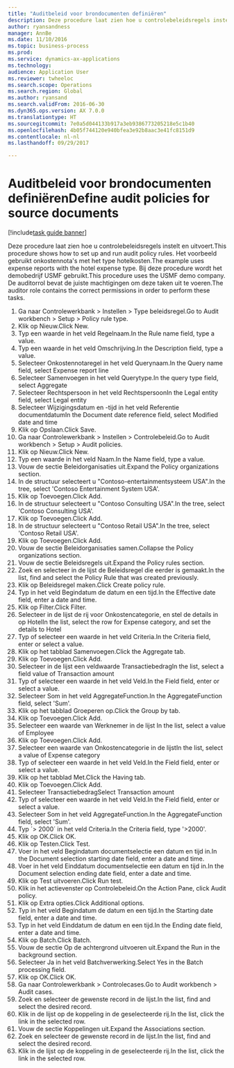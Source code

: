 ```yaml
--- 
title: "Auditbeleid voor brondocumenten definiëren"
description: Deze procedure laat zien hoe u controlebeleidsregels instelt en uitvoert.
author: ryansandness
manager: AnnBe
ms.date: 11/10/2016
ms.topic: business-process
ms.prod: 
ms.service: dynamics-ax-applications
ms.technology: 
audience: Application User
ms.reviewer: twheeloc
ms.search.scope: Operations
ms.search.region: Global
ms.author: ryansand
ms.search.validFrom: 2016-06-30
ms.dyn365.ops.version: AX 7.0.0
ms.translationtype: HT
ms.sourcegitcommit: 7e0a5d044133b917a3eb9386773205218e5c1b40
ms.openlocfilehash: 4b05f744120e940bfea3e92b8aac3e41fc8151d9
ms.contentlocale: nl-nl
ms.lasthandoff: 09/29/2017

---
```

# <a name="define-audit-policies-for-source-documents"></a><span data-ttu-id="41ce6-103">Auditbeleid voor brondocumenten definiëren</span><span class="sxs-lookup"><span data-stu-id="41ce6-103">Define audit policies for source documents</span></span>

[!include[task guide banner](../../includes/task-guide-banner.md)]

<span data-ttu-id="41ce6-104">Deze procedure laat zien hoe u controlebeleidsregels instelt en uitvoert.</span><span class="sxs-lookup"><span data-stu-id="41ce6-104">This procedure shows how to set up and run audit policy rules.</span></span> <span data-ttu-id="41ce6-105">Het voorbeeld gebruikt onkostennota's met het type hotelkosten.</span><span class="sxs-lookup"><span data-stu-id="41ce6-105">The example uses expense reports with the hotel expense type.</span></span> <span data-ttu-id="41ce6-106">Bij deze procedure wordt het demobedrijf USMF gebruikt.</span><span class="sxs-lookup"><span data-stu-id="41ce6-106">This procedure uses the USMF demo company.</span></span> <span data-ttu-id="41ce6-107">De auditorrol bevat de juiste machtigingen om deze taken uit te voeren.</span><span class="sxs-lookup"><span data-stu-id="41ce6-107">The auditor role contains the correct permissions in order to perform these tasks.</span></span>

1. <span data-ttu-id="41ce6-108">Ga naar Controlewerkbank > Instellen > Type beleidsregel.</span><span class="sxs-lookup"><span data-stu-id="41ce6-108">Go to Audit workbench > Setup > Policy rule type.</span></span>
2. <span data-ttu-id="41ce6-109">Klik op Nieuw.</span><span class="sxs-lookup"><span data-stu-id="41ce6-109">Click New.</span></span>
3. <span data-ttu-id="41ce6-110">Typ een waarde in het veld Regelnaam.</span><span class="sxs-lookup"><span data-stu-id="41ce6-110">In the Rule name field, type a value.</span></span>
4. <span data-ttu-id="41ce6-111">Typ een waarde in het veld Omschrijving.</span><span class="sxs-lookup"><span data-stu-id="41ce6-111">In the Description field, type a value.</span></span>
5. <span data-ttu-id="41ce6-112">Selecteer Onkostennotaregel in het veld Querynaam.</span><span class="sxs-lookup"><span data-stu-id="41ce6-112">In the Query name field, select Expense report line</span></span>
6. <span data-ttu-id="41ce6-113">Selecteer Samenvoegen in het veld Querytype.</span><span class="sxs-lookup"><span data-stu-id="41ce6-113">In the query type field, select Aggregate</span></span>
7. <span data-ttu-id="41ce6-114">Selecteer Rechtspersoon in het veld Rechtspersoon</span><span class="sxs-lookup"><span data-stu-id="41ce6-114">In the Legal entity field, select Legal entity</span></span>
8. <span data-ttu-id="41ce6-115">Selecteer Wijzigingsdatum en -tijd in het veld Referentie documentdatum</span><span class="sxs-lookup"><span data-stu-id="41ce6-115">In the Document date reference field, select Modified date and time</span></span>
9. <span data-ttu-id="41ce6-116">Klik op Opslaan.</span><span class="sxs-lookup"><span data-stu-id="41ce6-116">Click Save.</span></span>
10. <span data-ttu-id="41ce6-117">Ga naar Controlewerkbank > Instellen > Controlebeleid.</span><span class="sxs-lookup"><span data-stu-id="41ce6-117">Go to Audit workbench > Setup > Audit policies.</span></span>
11. <span data-ttu-id="41ce6-118">Klik op Nieuw.</span><span class="sxs-lookup"><span data-stu-id="41ce6-118">Click New.</span></span>
12. <span data-ttu-id="41ce6-119">Typ een waarde in het veld Naam.</span><span class="sxs-lookup"><span data-stu-id="41ce6-119">In the Name field, type a value.</span></span>
13. <span data-ttu-id="41ce6-120">Vouw de sectie Beleidorganisaties uit.</span><span class="sxs-lookup"><span data-stu-id="41ce6-120">Expand the Policy organizations section.</span></span>
14. <span data-ttu-id="41ce6-121">In de structuur selecteert u "Contoso-entertainmentsysteem USA".</span><span class="sxs-lookup"><span data-stu-id="41ce6-121">In the tree, select 'Contoso Entertainment System USA'.</span></span>
15. <span data-ttu-id="41ce6-122">Klik op Toevoegen.</span><span class="sxs-lookup"><span data-stu-id="41ce6-122">Click Add.</span></span>
16. <span data-ttu-id="41ce6-123">In de structuur selecteert u "Contoso Consulting USA".</span><span class="sxs-lookup"><span data-stu-id="41ce6-123">In the tree, select 'Contoso Consulting USA'.</span></span>
17. <span data-ttu-id="41ce6-124">Klik op Toevoegen.</span><span class="sxs-lookup"><span data-stu-id="41ce6-124">Click Add.</span></span>
18. <span data-ttu-id="41ce6-125">In de structuur selecteert u "Contoso Retail USA".</span><span class="sxs-lookup"><span data-stu-id="41ce6-125">In the tree, select 'Contoso Retail USA'.</span></span>
19. <span data-ttu-id="41ce6-126">Klik op Toevoegen.</span><span class="sxs-lookup"><span data-stu-id="41ce6-126">Click Add.</span></span>
20. <span data-ttu-id="41ce6-127">Vouw de sectie Beleidorganisaties samen.</span><span class="sxs-lookup"><span data-stu-id="41ce6-127">Collapse the Policy organizations section.</span></span>
21. <span data-ttu-id="41ce6-128">Vouw de sectie Beleidsregels uit.</span><span class="sxs-lookup"><span data-stu-id="41ce6-128">Expand the Policy rules section.</span></span>
22. <span data-ttu-id="41ce6-129">Zoek en selecteer in de lijst de Beleidsregel die eerder is gemaakt.</span><span class="sxs-lookup"><span data-stu-id="41ce6-129">In the list, find and select the Policy Rule that was created previously.</span></span>
23. <span data-ttu-id="41ce6-130">Klik op Beleidsregel maken.</span><span class="sxs-lookup"><span data-stu-id="41ce6-130">Click Create policy rule.</span></span>
24. <span data-ttu-id="41ce6-131">Typ in het veld Begindatum de datum en een tijd.</span><span class="sxs-lookup"><span data-stu-id="41ce6-131">In the Effective date field, enter a date and time.</span></span>
25. <span data-ttu-id="41ce6-132">Klik op Filter.</span><span class="sxs-lookup"><span data-stu-id="41ce6-132">Click Filter.</span></span>
26. <span data-ttu-id="41ce6-133">Selecteer in de lijst de rij voor Onkostencategorie, en stel de details in op Hotel</span><span class="sxs-lookup"><span data-stu-id="41ce6-133">In the list, select the row for Expense category, and set the details to Hotel</span></span>
27. <span data-ttu-id="41ce6-134">Typ of selecteer een waarde in het veld Criteria.</span><span class="sxs-lookup"><span data-stu-id="41ce6-134">In the Criteria field, enter or select a value.</span></span>
28. <span data-ttu-id="41ce6-135">Klik op het tabblad Samenvoegen.</span><span class="sxs-lookup"><span data-stu-id="41ce6-135">Click the Aggregate tab.</span></span>
29. <span data-ttu-id="41ce6-136">Klik op Toevoegen.</span><span class="sxs-lookup"><span data-stu-id="41ce6-136">Click Add.</span></span>
30. <span data-ttu-id="41ce6-137">Selecteer in de lijst een veldwaarde Transactiebedrag</span><span class="sxs-lookup"><span data-stu-id="41ce6-137">In the list, select a field value of Transaction amount</span></span>
31. <span data-ttu-id="41ce6-138">Typ of selecteer een waarde in het veld Veld.</span><span class="sxs-lookup"><span data-stu-id="41ce6-138">In the Field field, enter or select a value.</span></span>
32. <span data-ttu-id="41ce6-139">Selecteer Som in het veld AggregateFunction.</span><span class="sxs-lookup"><span data-stu-id="41ce6-139">In the AggregateFunction field, select 'Sum'.</span></span>
33. <span data-ttu-id="41ce6-140">Klik op het tabblad Groeperen op.</span><span class="sxs-lookup"><span data-stu-id="41ce6-140">Click the Group by tab.</span></span>
34. <span data-ttu-id="41ce6-141">Klik op Toevoegen.</span><span class="sxs-lookup"><span data-stu-id="41ce6-141">Click Add.</span></span>
35. <span data-ttu-id="41ce6-142">Selecteer een waarde van Werknemer in de lijst </span><span class="sxs-lookup"><span data-stu-id="41ce6-142">In the list, select a value of Employee</span></span> 
36. <span data-ttu-id="41ce6-143">Klik op Toevoegen.</span><span class="sxs-lookup"><span data-stu-id="41ce6-143">Click Add.</span></span>
37. <span data-ttu-id="41ce6-144">Selecteer een waarde van Onkostencategorie in de lijst</span><span class="sxs-lookup"><span data-stu-id="41ce6-144">In the list, select a value of Expense category</span></span>
38. <span data-ttu-id="41ce6-145">Typ of selecteer een waarde in het veld Veld.</span><span class="sxs-lookup"><span data-stu-id="41ce6-145">In the Field field, enter or select a value.</span></span>
39. <span data-ttu-id="41ce6-146">Klik op het tabblad Met.</span><span class="sxs-lookup"><span data-stu-id="41ce6-146">Click the Having tab.</span></span>
40. <span data-ttu-id="41ce6-147">Klik op Toevoegen.</span><span class="sxs-lookup"><span data-stu-id="41ce6-147">Click Add.</span></span>
41. <span data-ttu-id="41ce6-148">Selecteer Transactiebedrag</span><span class="sxs-lookup"><span data-stu-id="41ce6-148">Select Transaction amount</span></span>
42. <span data-ttu-id="41ce6-149">Typ of selecteer een waarde in het veld Veld.</span><span class="sxs-lookup"><span data-stu-id="41ce6-149">In the Field field, enter or select a value.</span></span>
43. <span data-ttu-id="41ce6-150">Selecteer Som in het veld AggregateFunction.</span><span class="sxs-lookup"><span data-stu-id="41ce6-150">In the AggregateFunction field, select 'Sum'.</span></span>
44. <span data-ttu-id="41ce6-151">Typ ´> 2000´ in het veld Criteria.</span><span class="sxs-lookup"><span data-stu-id="41ce6-151">In the Criteria field, type '>2000'.</span></span>
45. <span data-ttu-id="41ce6-152">Klik op OK.</span><span class="sxs-lookup"><span data-stu-id="41ce6-152">Click OK.</span></span>
46. <span data-ttu-id="41ce6-153">Klik op Testen.</span><span class="sxs-lookup"><span data-stu-id="41ce6-153">Click Test.</span></span>
47. <span data-ttu-id="41ce6-154">Voer in het veld Begindatum documentselectie een datum en tijd in.</span><span class="sxs-lookup"><span data-stu-id="41ce6-154">In the Document selection starting date field, enter a date and time.</span></span>
48. <span data-ttu-id="41ce6-155">Voer in het veld Einddatum documentselectie een datum en tijd in.</span><span class="sxs-lookup"><span data-stu-id="41ce6-155">In the Document selection ending date field, enter a date and time.</span></span>
49. <span data-ttu-id="41ce6-156">Klik op Test uitvoeren.</span><span class="sxs-lookup"><span data-stu-id="41ce6-156">Click Run test.</span></span>
50. <span data-ttu-id="41ce6-157">Klik in het actievenster op Controlebeleid.</span><span class="sxs-lookup"><span data-stu-id="41ce6-157">On the Action Pane, click Audit policy.</span></span>
51. <span data-ttu-id="41ce6-158">Klik op Extra opties.</span><span class="sxs-lookup"><span data-stu-id="41ce6-158">Click Additional options.</span></span>
52. <span data-ttu-id="41ce6-159">Typ in het veld Begindatum de datum en een tijd.</span><span class="sxs-lookup"><span data-stu-id="41ce6-159">In the Starting date field, enter a date and time.</span></span>
53. <span data-ttu-id="41ce6-160">Typ in het veld Einddatum de datum en een tijd.</span><span class="sxs-lookup"><span data-stu-id="41ce6-160">In the Ending date field, enter a date and time.</span></span>
54. <span data-ttu-id="41ce6-161">Klik op Batch.</span><span class="sxs-lookup"><span data-stu-id="41ce6-161">Click Batch.</span></span>
55. <span data-ttu-id="41ce6-162">Vouw de sectie Op de achtergrond uitvoeren uit.</span><span class="sxs-lookup"><span data-stu-id="41ce6-162">Expand the Run in the background section.</span></span>
56. <span data-ttu-id="41ce6-163">Selecteer Ja in het veld Batchverwerking.</span><span class="sxs-lookup"><span data-stu-id="41ce6-163">Select Yes in the Batch processing field.</span></span>
57. <span data-ttu-id="41ce6-164">Klik op OK.</span><span class="sxs-lookup"><span data-stu-id="41ce6-164">Click OK.</span></span>
58. <span data-ttu-id="41ce6-165">Ga naar Controlewerkbank > Controlecases.</span><span class="sxs-lookup"><span data-stu-id="41ce6-165">Go to Audit workbench > Audit cases.</span></span>
59. <span data-ttu-id="41ce6-166">Zoek en selecteer de gewenste record in de lijst.</span><span class="sxs-lookup"><span data-stu-id="41ce6-166">In the list, find and select the desired record.</span></span>
60. <span data-ttu-id="41ce6-167">Klik in de lijst op de koppeling in de geselecteerde rij.</span><span class="sxs-lookup"><span data-stu-id="41ce6-167">In the list, click the link in the selected row.</span></span>
61. <span data-ttu-id="41ce6-168">Vouw de sectie Koppelingen uit.</span><span class="sxs-lookup"><span data-stu-id="41ce6-168">Expand the Associations section.</span></span>
62. <span data-ttu-id="41ce6-169">Zoek en selecteer de gewenste record in de lijst.</span><span class="sxs-lookup"><span data-stu-id="41ce6-169">In the list, find and select the desired record.</span></span>
63. <span data-ttu-id="41ce6-170">Klik in de lijst op de koppeling in de geselecteerde rij.</span><span class="sxs-lookup"><span data-stu-id="41ce6-170">In the list, click the link in the selected row.</span></span>


